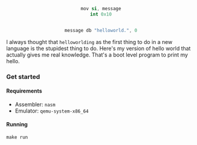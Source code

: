 <div align="center">

```s
mov si, message
int 0x10


message db "helloworld.", 0
```

</div>

I always thought that `helloworlding` as the first thing to do in a new language is the stupidest thing to do. Here's my version of hello world that actually gives me real knowledge. That's a boot level program to print my hello.

### Get started

#### Requirements

* Assembler: `nasm`
* Emulator: `qemu-system-x86_64`

#### Running

```shell
make run
```
